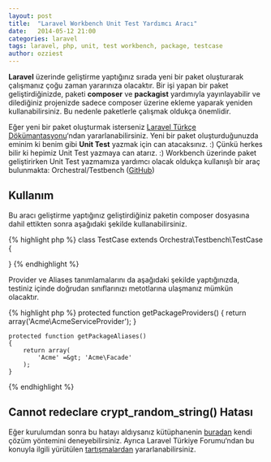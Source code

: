```yaml
---
layout: post
title:  "Laravel Workbench Unit Test Yardımcı Aracı"
date:   2014-05-12 21:00
categories: laravel
tags: laravel, php, unit, test workbench, package, testcase
author: ozziest
---
```


**Laravel** üzerinde geliştirme yaptığınız sırada yeni bir paket oluşturarak çalışmanız çoğu zaman yararınıza olacaktır. Bir işi yapan bir paket geliştirdiğinizde, paketi **composer** ve **packagist** yardımıyla yayınlayabilir ve dilediğiniz projenizde sadece composer üzerine ekleme yaparak yeniden kullanabilirsiniz. Bu nedenle paketlerle çalışmak oldukça önemlidir.

Eğer yeni bir paket oluşturmak isterseniz [Laravel Türkçe Dökümantasyonu](http://laravel.gen.tr/docs/packages)‘ndan yararlanabilirsiniz. Yeni bir paket oluşturduğunuzda eminim ki benim gibi **Unit Test** yazmak için can atacaksınız. :) Çünkü herkes bilir ki hepimiz Unit Test yazmaya can atarız. :) Workbench üzerinde paket geliştirirken Unit Test yazmamıza yardımcı olacak oldukça kullanışlı bir araç bulunmakta: Orchestral/Testbench ([GitHub](https://github.com/orchestral/testbench))

## Kullanım

Bu aracı geliştirme yaptığınız geliştirdiğiniz paketin composer dosyasına dahil ettikten sonra aşağıdaki şekilde kullanabilirsiniz.

{% highlight php %}
class TestCase extends Orchestra\Testbench\TestCase {
	
}
{% endhighlight %}

Provider ve Aliases tanımlamalarını da aşağıdaki şekilde yaptığınızda, testiniz içinde doğrudan sınıflarınızı metotlarına ulaşmanız  mümkün olacaktır.


{% highlight php %}
    protected function getPackageProviders()
    {
        return array('Acme\AcmeServiceProvider');
    }
 
    protected function getPackageAliases()
    {
        return array(
            'Acme' =&gt; 'Acme\Facade'
        );
    }
{% endhighlight %}

## Cannot redeclare crypt_random_string() Hatası

Eğer kurulumdan sonra bu hatayı aldıysanız kütüphanenin [buradan](https://github.com/orchestral/testbench#cannot-redeclare-crypt_random_string) kendi çözüm yöntemini deneyebilirsiniz. Ayrıca Laravel Türkiye Forumu‘ndan bu konuyla ilgili yürütülen [tartışmalardan](http://forum.laravel.gen.tr/viewtopic.php?id=547) yararlanabilirsiniz.

